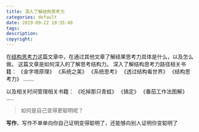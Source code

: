 ```yaml
---
title: 深入了解结构思考力
categories: default
date: 2019-09-22 19:35:49
tags:
description:
copyright:
---
```

在[结构思考力](https://www.jianshu.com/p/19e08d90a968)这篇文章中，在通过其他文章了解结果思考力具体是什么，以及怎么做。
这篇文章是如何深入的了解思考结构力。
深入了解结构思考力路径相关书籍：<!-- more -->
《金字塔原理》
《系统之美》
《系统思考》
《透过结构看世界》
《结构思考力》
.......

以及相关时间管理相关书籍：
《吃掉那只青蛙》
《搞定》
《番茄工作法图解》
.....

> 如何是自己变得更聪明呢？

**写作**，写作不单单向你自己证明变得聪明了，还能够向别人证明你变聪明了
